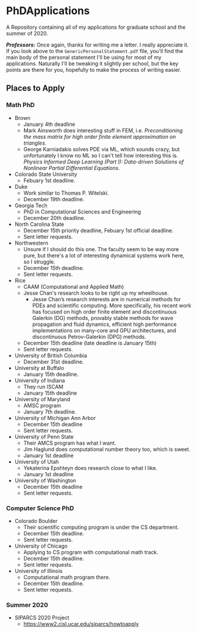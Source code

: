 # PhDApplications

A Repository containing all of my applications for graduate school and the
summer of 2020.

***Professors:*** Once again, thanks for writing me a letter. I really
appreciate it. If you look above to the `GenericPersonalStatement.pdf` file,
you'll find the main body of the personal statement I'll be using for most of my
applications. Naturally I'll be tweaking it slightly per school, but the key
points are there for you, hopefully to make the process of writing easier.

## Places to Apply

### Math PhD
- Brown
    - January 4th deadline
    - Mark Ainsworth does interesting stuff in FEM, i.e. *Preconditioning the
      mass matrix for high order finite element approximation on triangles.*
    - George Karniadakis solves PDE via ML, which sounds crazy, but
      unfortunately I know no ML so I can't tell how interesting this is.
      *Physics Informed Deep Learning (Part I): Data-driven Solutions of
      Nonlinear Partial Differential Equations*.
- Colorado State University
    - Febuary 1st deadline.
- Duke
    - Work similar to Thomas P. Witelski.
    - December 19th deadline.
- Georgia Tech
    - PhD in Computational Sciences and Engineering
    - December 20th deadline.
- North Carolina State
    - December 15th priority deadline, Febuary 1st official deadline.
    - Sent letter requests.
- Northwestern
    - Unsure if I should do this one. The faculty seem to be way more pure, but
      there's a lot of interesting dynamical systems work here, so I struggle.
    - December 15th deadline.
    - Sent letter requests.
- Rice
    - CAAM (Computational and Applied Math)
    - Jesse Chan's research looks to be right up my wheelhouse.
        - Jesse Chan’s research interests are in numerical methods for PDEs and
          scientific computing. More specifically, his recent work has focused
          on high order finite element and discontinuous Galerkin (DG) methods,
          provably stable methods for wave propagation and fluid dynamics,
          efficient high performance implementations on many-core and GPU
          architectures, and discontinuous Petrov-Galerkin (DPG) methods.
    - December 15th deadline (late deadline is January 15th)
    - Sent letter requests.
- University of British Columbia
    - December 31st deadline.
- University at Buffalo
    - January 15th deadline.
- University of Indiana
    - They run ISCAM
    - January 15th deadline
- University of Maryland
    - AMSC program
    - January 7th deadline.
- University of Michigan Ann Arbor
    - December 15th deadline
    - Sent letter requests.
- University of Penn State
    - Their AMCS program has what I want.
    - Jim Haglund does computational number theory too, which is sweet.
    - January 1st deadline
- University of Utah
    - Yekaterina Epshteyn does research close to what I like.
    - January 1st deadline
- University of Washington
    - December 15th deadline
    - Sent letter requests.

### Computer Science PhD
- Colorado Boulder
    - Their scientific computing program is under the CS department.
    - December 15th deadline.
    - Sent letter requests.
- University of Chicago
    - Applying to CS program with computational math track.
    - December 15th deadline.
    - Sent letter requests.
- University of Illinois
    - Computational math program there.
    - December 15th deadline.
    - Sent letter requests.

### Summer 2020

- SIPARCS 2020 Project
  - https://www2.cisl.ucar.edu/siparcs/howtoapply
